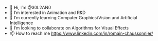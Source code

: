 - 👋 Hi, I’m @30L2AN0
- 👀 I’m interested in Animation and R&D
- 🌱 I’m currently learning Computer Graphics/Vision and Artificial Intelligence
- 💞️ I’m looking to collaborate on Algorithms for Visual Effects
- 📫 How to reach me https://www.linkedin.com/in/romain-chaussonnier/

<!---
30L2AN0/30L2AN0 is a ✨ special ✨ repository because its `README.md` (this file) appears on your GitHub profile.
You can click the Preview link to take a look at your changes.
--->
